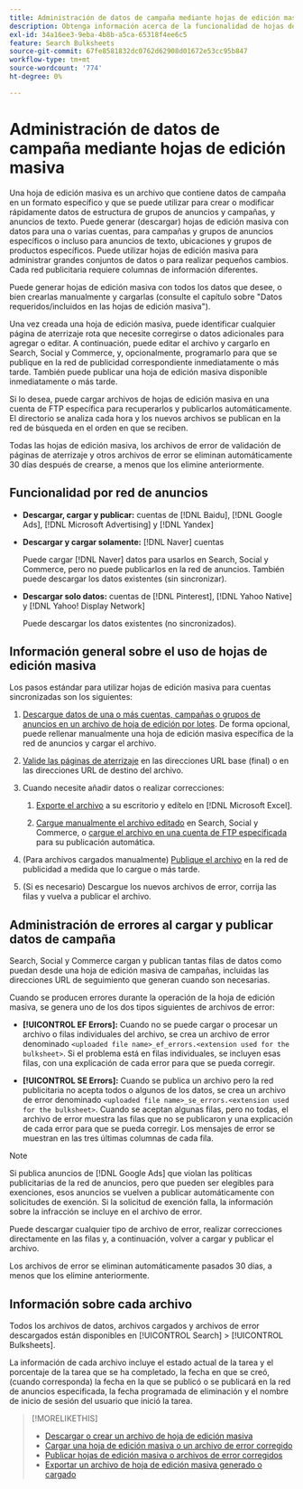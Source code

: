 ```yaml
---
title: Administración de datos de campaña mediante hojas de edición masiva
description: Obtenga información acerca de la funcionalidad de hojas de edición masiva disponible por red de anuncios, el flujo de trabajo de hojas de edición masiva y la gestión de errores.
exl-id: 34a16ee3-9eba-4b8b-a5ca-65318f4ee6c5
feature: Search Bulksheets
source-git-commit: 67fe8581832dc0762d62908d01672e53cc95b847
workflow-type: tm+mt
source-wordcount: '774'
ht-degree: 0%

---
```


# Administración de datos de campaña mediante hojas de edición masiva

Una hoja de edición masiva es un archivo que contiene datos de campaña en un formato específico y que se puede utilizar para crear o modificar rápidamente datos de estructura de grupos de anuncios y campañas, y anuncios de texto. Puede generar (descargar) hojas de edición masiva con datos para una o varias cuentas, para campañas y grupos de anuncios específicos o incluso para anuncios de texto, ubicaciones y grupos de productos específicos. Puede utilizar hojas de edición masiva para administrar grandes conjuntos de datos o para realizar pequeños cambios. Cada red publicitaria requiere columnas de información diferentes.

Puede generar hojas de edición masiva con todos los datos que desee, o bien crearlas manualmente y cargarlas (consulte el capítulo sobre &quot;Datos requeridos/incluidos en las hojas de edición masiva&quot;).

Una vez creada una hoja de edición masiva, puede identificar cualquier página de aterrizaje rota que necesite corregirse o datos adicionales para agregar o editar. A continuación, puede editar el archivo y cargarlo en Search, Social y Commerce, y, opcionalmente, programarlo para que se publique en la red de publicidad correspondiente inmediatamente o más tarde. También puede publicar una hoja de edición masiva disponible inmediatamente o más tarde.

Si lo desea, puede cargar archivos de hojas de edición masiva en una cuenta de FTP específica para recuperarlos y publicarlos automáticamente. El directorio se analiza cada hora y los nuevos archivos se publican en la red de búsqueda en el orden en que se reciben.

Todas las hojas de edición masiva, los archivos de error de validación de páginas de aterrizaje y otros archivos de error se eliminan automáticamente 30 días después de crearse, a menos que los elimine anteriormente.

## Funcionalidad por red de anuncios

* **Descargar, cargar y publicar:** cuentas de [!DNL Baidu], [!DNL Google Ads], [!DNL Microsoft Advertising] y [!DNL Yandex]

* **Descargar y cargar solamente:** [!DNL Naver] cuentas

  Puede cargar [!DNL Naver] datos para usarlos en Search, Social y Commerce, pero no puede publicarlos en la red de anuncios. También puede descargar los datos existentes (sin sincronizar).

* **Descargar solo datos:** cuentas de [!DNL Pinterest], [!DNL Yahoo Native] y [!DNL Yahoo! Display Network]

  Puede descargar los datos existentes (no sincronizados).

## Información general sobre el uso de hojas de edición masiva

Los pasos estándar para utilizar hojas de edición masiva para cuentas sincronizadas son los siguientes:

<!-- insert image
  [EDIT/RECREATE FILE to replace "search engine"]
-->

1. [Descargue datos de una o más cuentas, campañas o grupos de anuncios en un archivo de hoja de edición por lotes](bulksheet-download.md). De forma opcional, puede rellenar manualmente una hoja de edición masiva específica de la red de anuncios y cargar el archivo.

1. [Valide las páginas de aterrizaje](bulksheet-validate-landing-pages.md) en las direcciones URL base (final) o en las direcciones URL de destino del archivo.

1. Cuando necesite añadir datos o realizar correcciones:

   1. [Exporte el archivo](bulksheet-export.md) a su escritorio y edítelo en [!DNL Microsoft Excel].

   1. [Cargue manualmente el archivo editado](bulksheet-upload.md) en Search, Social y Commerce, o [cargue el archivo en una cuenta de FTP especificada](bulksheet-ftp-account.md) para su publicación automática.

1. (Para archivos cargados manualmente) [Publique el archivo](bulksheet-post.md) en la red de publicidad a medida que lo cargue o más tarde.

1. (Si es necesario) Descargue los nuevos archivos de error, corrija las filas y vuelva a publicar el archivo.

## Administración de errores al cargar y publicar datos de campaña

Search, Social y Commerce cargan y publican tantas filas de datos como puedan desde una hoja de edición masiva de campañas, incluidas las direcciones URL de seguimiento que generan cuando son necesarias.

Cuando se producen errores durante la operación de la hoja de edición masiva, se genera uno de los dos tipos siguientes de archivos de error:

* **[!UICONTROL EF Errors]:** Cuando no se puede cargar o procesar un archivo o filas individuales del archivo, se crea un archivo de error denominado `<uploaded file name>_ef_errors.<extension used for the bulksheet>`. Si el problema está en filas individuales, se incluyen esas filas, con una explicación de cada error para que se pueda corregir.

* **[!UICONTROL SE Errors]:** Cuando se publica un archivo pero la red publicitaria no acepta todos o algunos de los datos, se crea un archivo de error denominado `<uploaded file name>_se_errors.<extension used for the bulksheet>`. Cuando se aceptan algunas filas, pero no todas, el archivo de error muestra las filas que no se publicaron y una explicación de cada error para que se pueda corregir. Los mensajes de error se muestran en las tres últimas columnas de cada fila.

>[!NOTE]
>
>Si publica anuncios de [!DNL Google Ads] que violan las políticas publicitarias de la red de anuncios, pero que pueden ser elegibles para exenciones, esos anuncios se vuelven a publicar automáticamente con solicitudes de exención. Si la solicitud de exención falla, la información sobre la infracción se incluye en el archivo de error.

Puede descargar cualquier tipo de archivo de error, realizar correcciones directamente en las filas y, a continuación, volver a cargar y publicar el archivo.

Los archivos de error se eliminan automáticamente pasados 30 días, a menos que los elimine anteriormente.

## Información sobre cada archivo

Todos los archivos de datos, archivos cargados y archivos de error descargados están disponibles en [!UICONTROL Search] > [!UICONTROL Bulksheets].

La información de cada archivo incluye el estado actual de la tarea y el porcentaje de la tarea que se ha completado, la fecha en que se creó, (cuando corresponda) la fecha en la que se publicó o se publicará en la red de anuncios especificada, la fecha programada de eliminación y el nombre de inicio de sesión del usuario que inició la tarea.

>[!MORELIKETHIS]
>
>* [Descargar o crear un archivo de hoja de edición masiva](/help/search-social-commerce/campaign-management/bulksheets/bulksheet-download.md)
>* [Cargar una hoja de edición masiva o un archivo de error corregido](bulksheet-upload.md)
>* [Publicar hojas de edición masiva o archivos de error corregidos](bulksheet-post.md)
>* [Exportar un archivo de hoja de edición masiva generado o cargado](bulksheet-export.md)
